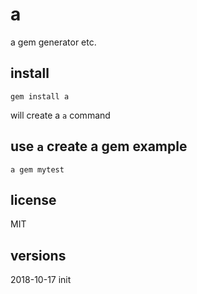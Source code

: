 # a
a gem generator etc.

## install
    gem install a
will create a `a` command
## use `a` create a gem example
    a gem mytest


## license
MIT
## versions
2018-10-17 init